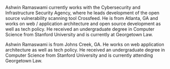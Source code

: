 Ashwin Ramaswami currently works with the Cybersecurity and Infrastructure Security Agency, where he leads development of the open source vulnerability scanning tool Crossfeed. He is from Atlanta, GA and works on web / application architecture and open source development as well as tech policy. He received an undergraduate degree in Computer Science from Stanford University and is currently at Georgetown Law.

Ashwin Ramaswami is from Johns Creek, GA. He works on web application architecture as well as tech policy. He received an undergraduate degree in Computer Science from Stanford University and is currently attending Georgetown Law.
